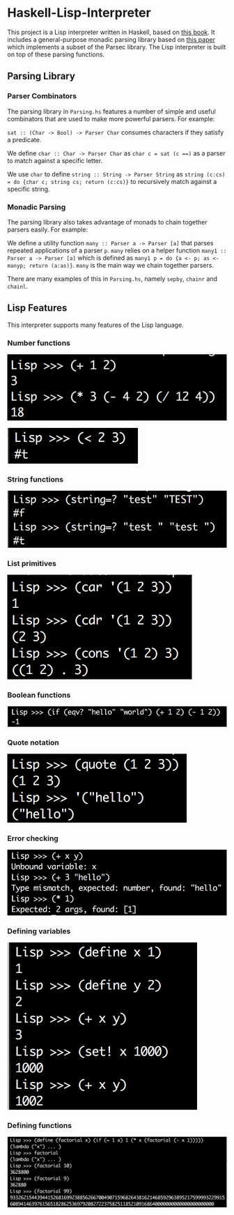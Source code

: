 # Haskell-Lisp-Interpreter
This project is a Lisp interpreter written in Haskell, based on [this book](https://upload.wikimedia.org/wikipedia/commons/a/aa/Write_Yourself_a_Scheme_in_48_Hours.pdf). It includes a general-purpose monadic parsing library based on [this paper](http://www.cs.nott.ac.uk/~pszgmh/pearl.pdf) which implements a subset of the Parsec library. The Lisp interpreter is built on top of these parsing functions.

## Parsing Library
### Parser Combinators
The parsing library in `Parsing.hs` features a number of simple and useful combinators that are used to make more powerful parsers. For example:

`sat :: (Char -> Bool) -> Parser Char` consumes characters if they satisfy a predicate. 

We define `char :: Char -> Parser Char` as `char c = sat (c ==)` as a parser to match against a specific letter. 

We use `char` to define `string :: String -> Parser String` as `string (c:cs) = do {char c; string cs; return (c:cs)}` to recursively match against a specific string.  

### Monadic Parsing
The parsing library also takes advantage of monads to chain together parsers easily. For example:

We define a utility function `many :: Parser a -> Parser [a]` that parses repeated applications of a parser `p`. `many` relies on a helper function `many1 :: Parser a -> Parser [a]` which is defined as `many1 p = do {a <- p; as <- manyp; return (a:as)}`. `many` is the main way we chain together parsers.

There are many examples of this in `Parsing.hs`, namely `sepby`, `chainr` and `chainl`.

## Lisp Features
This interpreter supports many features of the Lisp language.
### Number functions
![alt text](https://raw.githubusercontent.com/nikhilJain17/Haskell-Lisp-Interpreter/master/lisp/img/primitive_num.png "")

![alt text](https://raw.githubusercontent.com/nikhilJain17/Haskell-Lisp-Interpreter/master/lisp/img/primitive_num2.png "")

### String functions
![alt text](https://raw.githubusercontent.com/nikhilJain17/Haskell-Lisp-Interpreter/master/lisp/img/primitive_str.png "")

### List primitives
![alt text](https://raw.githubusercontent.com/nikhilJain17/Haskell-Lisp-Interpreter/master/lisp/img/primitive_list.png "")

### Boolean functions
![alt text](https://raw.githubusercontent.com/nikhilJain17/Haskell-Lisp-Interpreter/master/lisp/img/conditional.png "")

### Quote notation
![alt text](https://raw.githubusercontent.com/nikhilJain17/Haskell-Lisp-Interpreter/master/lisp/img/quote.png "")

### Error checking
![alt text](https://raw.githubusercontent.com/nikhilJain17/Haskell-Lisp-Interpreter/master/lisp/img/error.png "")

### Defining variables
![alt text](https://raw.githubusercontent.com/nikhilJain17/Haskell-Lisp-Interpreter/master/lisp/img/variables.png "")

### Defining functions
![alt text](https://raw.githubusercontent.com/nikhilJain17/Haskell-Lisp-Interpreter/master/lisp/img/functions.png "")

